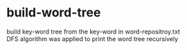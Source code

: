 # build-word-tree
build key-word tree from the key-word in word-repositroy.txt  
DFS algorithm was applied to print the word tree recursively
